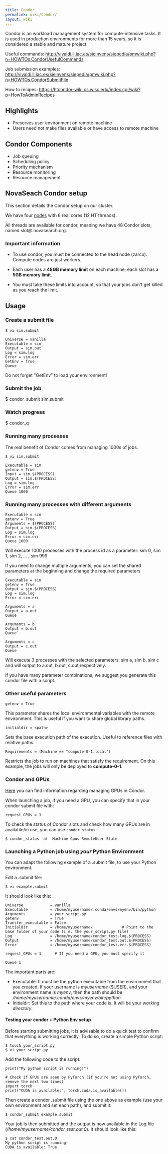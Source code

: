 ```yaml
---
title: Condor
permalink: wiki/Condor/
layout: wiki
---
```


Condor is an workload management system for compute-intensive tasks. It
is used in production environments for more than 15 years, so it is
considered a stable and mature project.

Useful commands:
<http://vivaldi.ll.iac.es/sieinvens/siepedia/pmwiki.php?n=HOWTOs.CondorUsefulCommands>

Job submission examples:
<http://vivaldi.ll.iac.es/sieinvens/siepedia/pmwiki.php?n=HOWTOs.CondorSubmitFile>

How to recipes:
<https://htcondor-wiki.cs.wisc.edu/index.cgi/wiki?p=HowToAdminRecipes>

Highlights
----------

-   Preserves user environment on remote machine
-   Users need not make files available or have access to remote machine

Condor Components
-----------------

-   Job queuing
-   Scheduling policy
-   Priority mechanism
-   Resource monitoring
-   Resource management

NovaSeach Condor setup
----------------------

This section details the Condor setup on our cluster.

We have four [nodes](/wiki/Cluster#Hardware "wikilink") with 6 real cores (12
HT threads).

All threads are available for condor, meaning we have 48 Condor slots,
named slot<number>@<machine>.novasearch.org.

### Important information

* To use condor, you must be connected to the head node (zarco). Compute nodes are just workers.

* Each user has a **48GB memory limit** on each machine; each slot has a
**5GB memory limit**.

* You must take these limits into account, so that your jobs don't get
killed as you reach the limit.

Usage
-----

### Create a submit file

	$ vi sim.submit

	Universe = vanilla 
	Executable = sim  
	Output = sim.out  
	Log = sim.log  
	Error = sim.err  
	GetEnv = True 
	Queue

Do not forget "GetEnv" to load your environment!

### Submit the job

$ condor\_submit sim.submit

### Watch progress

$ condor\_q

### Running many processes

The real benefit of Condor comes from managing 1000s of jobs.

	$ vi sim.submit

	Executable = sim  
	getenv = True 
	Input = sim.$(PROCESS) 
	Output = sim.$(PROCESS)
	Log = sim.log 
	Error = sim.err
	Queue 1000

### Running many processes with different arguments

	Executable = sim 
	getenv = True 
	Arguments = $(PROCESS)` 
	Output = sim.$(PROCESS)  
	Log = sim.log  
	Error = sim.err  
	Queue 1000

Will execute 1000 processes with the process id as a parameter: sim 0,
sim 1, sim 2, ... , sim 999

If you need to change multiple arguments, you can set the shared
parameters at the beginning and change the required parameters

	Executable = sim 
	getenv = True 
	Output = sim.$(PROCESS)
	Log = sim.log
	Error = sim.err

	Arguments = a
	Output = a.out
	Queue

	Arguments = b
	Output = b.out
	Queue`  

	Arguments = c 
	Output = c.out 
	Queue

Will execute 3 processes with the selected parameters: sim a, sim b, sim
c and will output to a.out, b.out, c.out respectively.

If you have many parameter combinations, we suggest you generate this
condor file with a script.

### Other useful parameters

	getenv = True

This parameter shares the local environmental variables with the remote
environment. This is useful if you want to share global library paths.

	initialdir = <path>

Sets the base execution path of the execution. Useful to reference files
with relative paths.

	Requirements = (Machine == "compute-0-1.local")

Restricts the job to run on machines that satisfy the requirement. On
this example, the jobs will only be deployed to **compute-0-1**.

### Condor and GPUs

[Here](http://chtc.cs.wisc.edu/gpu-jobs.shtml) you can find information regarding managing GPUs in Condor.

When launching a job, if you need a GPU, you can specify that in your condor submit file with:

	request_GPUs = 1

To check the status of Condor slots and check how many GPUs are in available/in use, you can use `condor_status`:

	$ condor_status -af  Machine Gpus RemoteUser State


### Launching a Python job using *your* Python Environment

You can adapt the following example of a .submit file, to use your Python environment.

Edit a .submit file:

	$ vi example.submit

It should look like this:

	Universe            = vanilla
	Executable          = /home/myusername/.conda/envs/myenv/bin/python
	Arguments           = your_script.py
	getenv              = True
	Transfer_executable = False
	Initialdir          = /home/myusername/             # Point to the base folder of your code (i.e. the your_script.py file)
	Log                 = /home/myusername/condor_test.log.$(PROCESS)
	Output              = /home/myusername/condor_test.out.$(PROCESS)
	Error               = /home/myusername/condor_test.err.$(PROCESS)

	request_GPUs = 1      # If you need a GPU, you must specify it

	Queue 1

The important parts are:
* Executable: It must be the python executable from the environment that you created. If your username is *myusername* ($USER), and your environment name is *myenv*, then the path should be */home/myusername/.conda/envs/myenv/bin/python*
* Initialdir: Set this to the path where your code is. It will be your *working directory*.


#### Testing your condor + Python Env setup

Before starting submitting jobs, it is advisable to do a quick test to confirm that everything is working correctly. To do so, create a simple Python script:

	$ touch your_script.py
	$ vi your_script.py

Add the following code to the script:
	
	print("My python script is running!")
	
	# Check if GPUs are seen by PyTorch (if you're not using PyTorch, remove the next two lines)
	import torch
	print("CUDA is available:", torch.cuda.is_available())

Then create a condor .submit file using the one above as example (use your own environment and set each path), and submit it:

	$ condor_submit example.submit
	
Your job is then submitted and the output is now available in the Log file (*/home/myusername/condor_test.out.0*). It should look like this:

	$ cat condor_test.out.0
	My python script is running!
	CUDA is available: True

	
